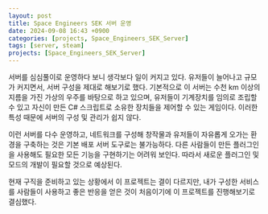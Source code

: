 ```yaml
---
layout: post
title: Space Engineers SEK 서버 운영
date: 2024-09-08 16:43 +0900
categories: [projects, Space_Engineers_SEK_Server]
tags: [server, steam]
projects: [Space_Engineers_SEK_Server]
---
```


서버를 심심풀이로 운영하다 보니 생각보다 일이 커지고 있다. 유저들이 늘어나고 규모가 커지면서, 서버 구성을 제대로 해보기로 했다. 기본적으로 이 서버는 수천 km 이상의 지름을 가진 가상의 우주를 바탕으로 하고 있으며, 유저들이 기계장치를 임의로 조립할 수 있고 자신이 만든 C# 스크립트로 소유한 장치들을 제어할 수 있는 게임이다. 이러한 특성 때문에 서버의 구성 및 관리가 쉽지 않다.

이런 서버를 다수 운영하고, 네트워크를 구성해 창작물과 유저들이 자유롭게 오가는 환경을 구축하는 것은 기본 배포 서버 도구로는 불가능하다. 다른 사람들이 만든 플러그인을 사용해도 필요한 모든 기능을 구현하기는 어려워 보인다. 따라서 새로운 플러그인 및 모드의 개발이 필요할 것으로 예상된다.

현재 구직을 준비하고 있는 상황에서 이 프로젝트는 결이 다르지만, 내가 구성한 서비스를 사람들이 사용하고 좋은 반응을 얻은 것이 처음이기에 이 프로젝트를 진행해보기로 결심했다.






